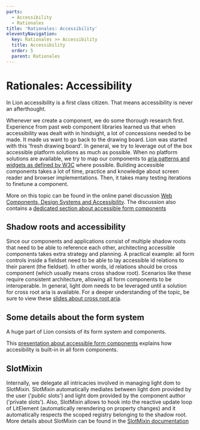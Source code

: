 ```yaml
---
parts:
  - Accessibility
  - Rationales
title: 'Rationales: Accessibility'
eleventyNavigation:
  key: Rationales >> Accessibility
  title: Accessibility
  order: 5
  parent: Rationales
---
```


# Rationales: Accessibility

In Lion accessibility is a first class citizen. That means accessibility is never an afterthought.

Whenever we create a component, we do some thorough research first. Experience from past web component libraries learned us that when accessibility was dealt with in hindsight, a lot of concessions needed to be made. It made us want to go back to the drawing board. Lion was started with this 'fresh drawing board'.
In general, we try to leverage out of the box accessible platform solutions as much as possible. When no platform solutions are available, we try to map our components to [aria patterns and widgets as defined by W3C](https://www.w3.org/WAI/ARIA/apg/) where possible.
Building accessible components takes a lot of time, practice and knowledge about screen reader and browser implementations. Then, it takes many testing iterations to finetune a component.

More on this topic can be found in the online panel discussion [Web Components, Design Systems and Accessibility](https://www.youtube.com/watch?v=xz8yRVJMP2k&t=1190s). The discussion also contains a [dedicated section about accessible form components](https://www.youtube.com/watch?v=xz8yRVJMP2k&t=1917s)

## Shadow roots and accessibility

Since our components and applications consist of multiple shadow roots that need to be able to reference each other, architecting accessible components takes extra strategy and planning.
A practical example: all form controls inside a fieldset need to be able to lay accessible id relations to their parent (the fieldset). In other words, id relations should be cross component (which usually means cross shadow root). Scenarios like these require consistent architecture, allowing all form components to be interoperable. In general, light dom needs to be leveraged until a solution for cross root aria is available. For a deeper understanding of the topic, be sure to view these [slides about cross root aria](/_merged_assets/_static/crossRootAriaLion.pdf).

## Some details about the form system

A huge part of Lion consists of its form system and components.

This [presentation about accessible form components](/_merged_assets/_static/theoryOfFormsLion.pdf) explains how accesibility is built-in in all form components.

## SlotMixin

Internally, we delegate all intricacies involved in managing light dom to SlotMixin.
SlotMixin automatically mediates between light dom provided by the user ('public slots') and light dom provided by the component author ('private slots').
Also, SlotMixin allows to hook into the reactive update loop of LitElement (automatically rerendering on property changes) and it automatically respects
the scoped registry belonging to the shadow root.
More details about SlotMixin can be found in the [SlotMixin documentation](../systems/core/SlotMixin.md)
